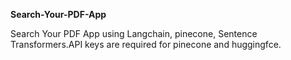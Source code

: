 **Search-Your-PDF-App**

Search Your PDF App using Langchain, pinecone, Sentence Transformers.API keys are required for pinecone and huggingfce.

